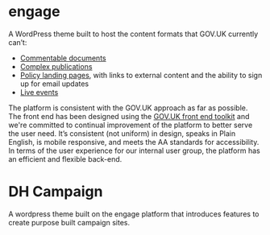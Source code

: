 # engage

A WordPress theme built to host the content formats that GOV.UK currently can’t:
- [Commentable documents](http://careandsupportregs.dh.gov.uk/)
- [Complex publications](http://www.engage.dh.gov.uk/francisresponse/recommendation/)
- [Policy landing pages](http://www.engage.dh.gov.uk/dementiachallenge/), with links to external content and the ability to sign up for email updates
- [Live events](https://digitalhealth.blog.gov.uk/2014/03/18/g8-dementia-evaluation/)
 
The platform is consistent with the GOV.UK approach as far as possible. The front end has been designed using the [GOV.UK front end toolkit](https://github.com/alphagov/govuk_frontend_toolkit) and we're committed to continual improvement of the platform to better serve the user need. It’s consistent (not uniform) in design, speaks in Plain English, is mobile responsive, and meets the AA standards for accessibility. In terms of the user experience for our internal user group, the platform has an efficient and flexible back-end. 

# DH Campaign 

A wordpress theme built on the engage platform that introduces features to create purpose built campaign sites.
